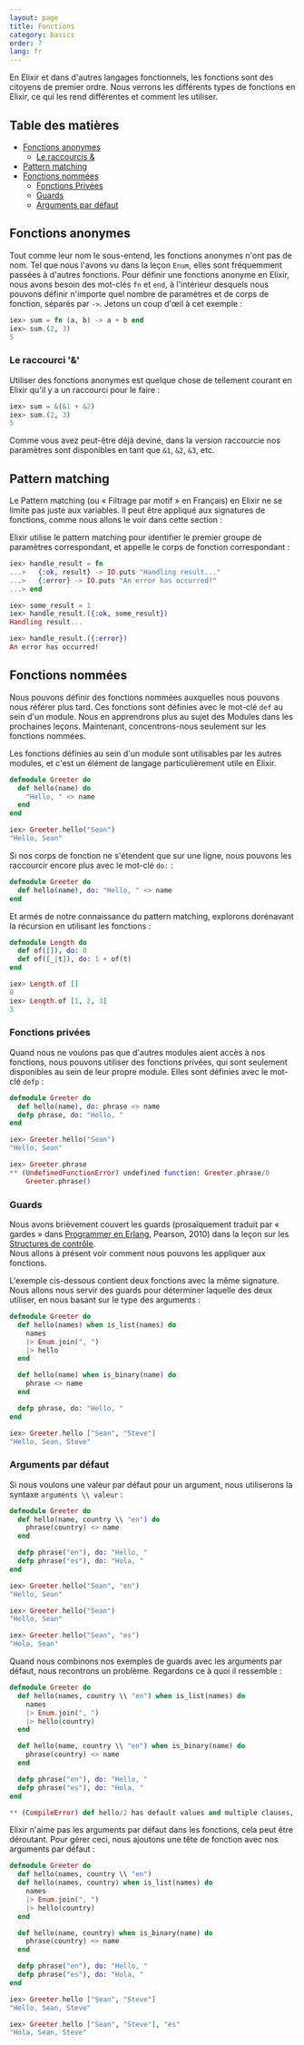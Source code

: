 ```yaml
---
layout: page
title: Fonctions
category: basics
order: 7
lang: fr
---
```


En Elixir et dans d'autres langages fonctionnels, les fonctions sont des citoyens de premier ordre. Nous verrons les différents types de fonctions en
Elixir, ce qui les rend différentes et comment les utiliser.

## Table des matières

- [Fonctions anonymes](#fonctions-anonymes)
  - [Le raccourcis &](#le-raccourcis--)
- [Pattern matching](#pattern-matching)
- [Fonctions nommées](#fonctions-nommees)
  - [Fonctions Privées](#fonctions-privee)
  - [Guards](#guards)
  - [Arguments par défaut](#arguments-par-defauts)

## Fonctions anonymes

Tout comme leur nom le sous-entend, les fonctions anonymes n'ont pas de nom. Tel que nous l'avons vu dans la leçon `Enum`, elles sont fréquemment passées à
d'autres fonctions. Pour définir une fonctions anonyme en Elixir, nous avons besoin des mot-clés `fn` et `end`, à l'intérieur desquels nous pouvons définir 
n'importe quel nombre de paramètres et de corps de fonction, séparés par `->`.
Jetons un coup d'œil à cet exemple : 

```elixir
iex> sum = fn (a, b) -> a + b end
iex> sum.(2, 3)
5
```
### Le raccourci '&'

Utiliser des fonctions anonymes est quelque chose de tellement courant en Elixir qu'il y a un raccourci pour le faire : 

```elixir
iex> sum = &(&1 + &2)
iex> sum.(2, 3)
5
```

Comme vous avez peut-être déjà deviné, dans la version raccourcie nos paramètres sont disponibles en tant que `&1`, `&2`, `&3`, etc.

## Pattern matching

Le Pattern matching (ou « Filtrage par motif » en Français) en Elixir ne se limite pas juste aux variables. Il peut être appliqué aux signatures de
fonctions, comme nous allons le voir dans cette section : 

Elixir utilise le pattern matching pour identifier le premier groupe de paramètres correspondant, et appelle le corps de fonction correspondant : 

```elixir
iex> handle_result = fn
...>   {:ok, result} -> IO.puts "Handling result..."
...>   {:error} -> IO.puts "An error has occurred!"
...> end

iex> some_result = 1
iex> handle_result.({:ok, some_result})
Handling result...

iex> handle_result.({:error})
An error has occurred!
```
## Fonctions nommées

Nous pouvons définir des fonctions nommées auxquelles nous pouvons nous référer plus tard. Ces fonctions sont définies avec le mot-clé `def` au sein d'un
module. Nous en apprendrons plus au sujet des Modules dans les prochaines leçons. Maintenant, concentrons-nous seulement sur les fonctions nommées.

Les fonctions définies au sein d'un module sont utilisables par les autres modules, et c'est un élément de langage particulièrement utile en Elixir.

```elixir
defmodule Greeter do
  def hello(name) do
    "Hello, " <> name
  end
end

iex> Greeter.hello("Sean")
"Hello, Sean"
```

Si nos corps de fonction ne s'étendent que sur une ligne, nous pouvons les raccourcir encore plus avec le mot-clé `do:` : 

```elixir
defmodule Greeter do
  def hello(name), do: "Hello, " <> name
end
```

Et armés de notre connaissance du pattern matching, explorons dorénavant la récursion en utilisant les fonctions : 

```elixir
defmodule Length do
  def of([]), do: 0
  def of([_|t]), do: 1 + of(t)
end

iex> Length.of []
0
iex> Length.of [1, 2, 3]
3
```

### Fonctions privées
Quand nous ne voulons pas que d'autres modules aient accès à nos fonctions, nous pouvons utiliser des fonctions privées, qui sont seulement disponibles
au sein de leur propre module. Elles sont définies avec le mot-clé `defp` : 

```elixir
defmodule Greeter do
  def hello(name), do: phrase <> name
  defp phrase, do: "Hello, "
end

iex> Greeter.hello("Sean")
"Hello, Sean"

iex> Greeter.phrase
** (UndefinedFunctionError) undefined function: Greeter.phrase/0
    Greeter.phrase()
```

### Guards

Nous avons brièvement couvert les guards (prosaïquement traduit par « gardes » dans <u>Programmer en Erlang</u>, Pearson, 2010) dans la leçon sur les
[Structures de contrôle](../control-structures.md).  
Nous allons à présent voir comment nous pouvons les appliquer aux fonctions.

L'exemple cis-dessous contient deux fonctions avec la même signature. Nous allons nous servir des guards pour déterminer laquelle des deux utiliser, en
nous basant sur le type des arguments : 


```elixir
defmodule Greeter do
  def hello(names) when is_list(names) do
    names
    |> Enum.join(", ")
    |> hello
  end

  def hello(name) when is_binary(name) do
    phrase <> name
  end

  defp phrase, do: "Hello, "
end

iex> Greeter.hello ["Sean", "Steve"]
"Hello, Sean, Steve"
```

### Arguments par défaut

Si nous voulons une valeur par défaut pour un argument, nous utiliserons la syntaxe `arguments \\ valeur` : 

```elixir
defmodule Greeter do
  def hello(name, country \\ "en") do
    phrase(country) <> name
  end

  defp phrase("en"), do: "Hello, "
  defp phrase("es"), do: "Hola, "
end

iex> Greeter.hello("Sean", "en")
"Hello, Sean"

iex> Greeter.hello("Sean")
"Hello, Sean"

iex> Greeter.hello("Sean", "es")
"Hola, Sean"
```

Quand nous combinons nos exemples de guards avec les arguments par défaut, nous recontrons un problème. Regardons ce à quoi il ressemble :

```elixir
defmodule Greeter do
  def hello(names, country \\ "en") when is_list(names) do
    names
    |> Enum.join(", ")
    |> hello(country)
  end

  def hello(name, country \\ "en") when is_binary(name) do
    phrase(country) <> name
  end

  defp phrase("en"), do: "Hello, "
  defp phrase("es"), do: "Hola, "
end

** (CompileError) def hello/2 has default values and multiple clauses, define a function head with the defaults
```

Elixir n'aime pas les arguments par défaut dans les fonctions, cela peut être déroutant. Pour gérer ceci, nous ajoutons une tête de fonction avec nos
arguments par défaut : 

```elixir
defmodule Greeter do
  def hello(names, country \\ "en")
  def hello(names, country) when is_list(names) do
    names
    |> Enum.join(", ")
    |> hello(country)
  end

  def hello(name, country) when is_binary(name) do
    phrase(country) <> name
  end

  defp phrase("en"), do: "Hello, "
  defp phrase("es"), do: "Hola, "
end

iex> Greeter.hello ["Sean", "Steve"]
"Hello, Sean, Steve"

iex> Greeter.hello ["Sean", "Steve"], "es"
"Hola, Sean, Steve"
```
